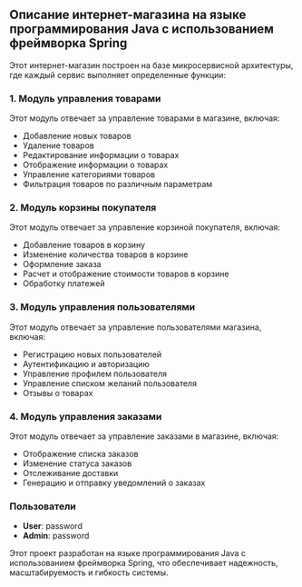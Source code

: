 ## Описание интернет-магазина на языке программирования Java с использованием фреймворка Spring

Этот интернет-магазин построен на базе микросервисной архитектуры, где каждый сервис выполняет определенные функции:

### 1. Модуль управления товарами
Этот модуль отвечает за управление товарами в магазине, включая:
- Добавление новых товаров
- Удаление товаров
- Редактирование информации о товарах
- Отображение информации о товарах
- Управление категориями товаров
- Фильтрация товаров по различным параметрам

### 2. Модуль корзины покупателя
Этот модуль отвечает за управление корзиной покупателя, включая:
- Добавление товаров в корзину
- Изменение количества товаров в корзине
- Оформление заказа
- Расчет и отображение стоимости товаров в корзине
- Обработку платежей

### 3. Модуль управления пользователями
Этот модуль отвечает за управление пользователями магазина, включая:
- Регистрацию новых пользователей
- Аутентификацию и авторизацию
- Управление профилем пользователя
- Управление списком желаний пользователя
- Отзывы о товарах

### 4. Модуль управления заказами
Этот модуль отвечает за управление заказами в магазине, включая:
- Отображение списка заказов
- Изменение статуса заказов
- Отслеживание доставки
- Генерацию и отправку уведомлений о заказах

### Пользователи
- **User**: password
- **Admin**: password

Этот проект разработан на языке программирования Java с использованием фреймворка Spring, что обеспечивает надежность, масштабируемость и гибкость системы.